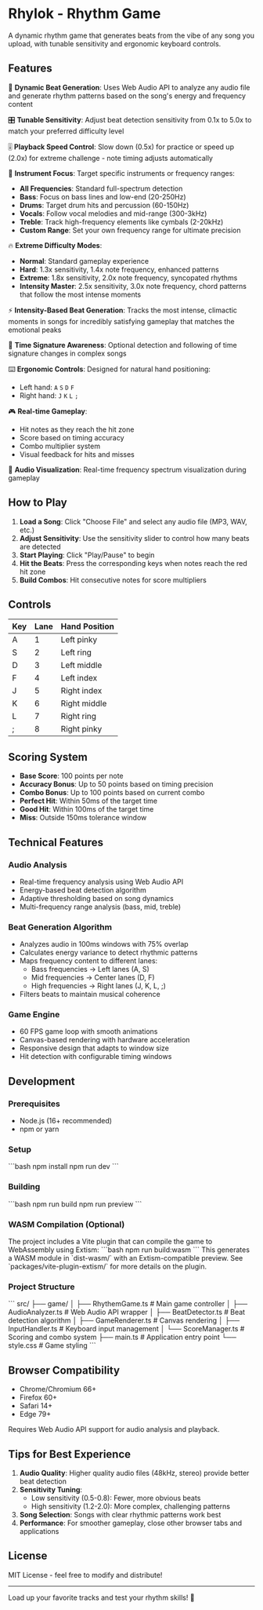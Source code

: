 # Rhylok - Rhythm Game

A dynamic rhythm game that generates beats from the vibe of any song you upload, with tunable sensitivity and ergonomic keyboard controls.

## Features

🎵 **Dynamic Beat Generation**: Uses Web Audio API to analyze any audio file and generate rhythm patterns based on the song's energy and frequency content

🎛️ **Tunable Sensitivity**: Adjust beat detection sensitivity from 0.1x to 5.0x to match your preferred difficulty level

🎚️ **Playback Speed Control**: Slow down (0.5x) for practice or speed up (2.0x) for extreme challenge - note timing adjusts automatically

🎸 **Instrument Focus**: Target specific instruments or frequency ranges:
- **All Frequencies**: Standard full-spectrum detection
- **Bass**: Focus on bass lines and low-end (20-250Hz)
- **Drums**: Target drum hits and percussion (60-150Hz) 
- **Vocals**: Follow vocal melodies and mid-range (300-3kHz)
- **Treble**: Track high-frequency elements like cymbals (2-20kHz)
- **Custom Range**: Set your own frequency range for ultimate precision

🔥 **Extreme Difficulty Modes**:
- **Normal**: Standard gameplay experience
- **Hard**: 1.3x sensitivity, 1.4x note frequency, enhanced patterns
- **Extreme**: 1.8x sensitivity, 2.0x note frequency, syncopated rhythms
- **Intensity Master**: 2.5x sensitivity, 3.0x note frequency, chord patterns that follow the most intense moments

⚡ **Intensity-Based Beat Generation**: Tracks the most intense, climactic moments in songs for incredibly satisfying gameplay that matches the emotional peaks

🎼 **Time Signature Awareness**: Optional detection and following of time signature changes in complex songs

⌨️ **Ergonomic Controls**: Designed for natural hand positioning:
- Left hand: `A` `S` `D` `F`
- Right hand: `J` `K` `L` `;`

🎮 **Real-time Gameplay**: 
- Hit notes as they reach the hit zone
- Score based on timing accuracy
- Combo multiplier system
- Visual feedback for hits and misses

🎨 **Audio Visualization**: Real-time frequency spectrum visualization during gameplay

## How to Play

1. **Load a Song**: Click "Choose File" and select any audio file (MP3, WAV, etc.)
2. **Adjust Sensitivity**: Use the sensitivity slider to control how many beats are detected
3. **Start Playing**: Click "Play/Pause" to begin
4. **Hit the Beats**: Press the corresponding keys when notes reach the red hit zone
5. **Build Combos**: Hit consecutive notes for score multipliers

## Controls

| Key | Lane | Hand Position |
|-----|------|---------------|
| A   | 1    | Left pinky    |
| S   | 2    | Left ring     |
| D   | 3    | Left middle   |
| F   | 4    | Left index    |
| J   | 5    | Right index   |
| K   | 6    | Right middle  |
| L   | 7    | Right ring    |
| ;   | 8    | Right pinky   |

## Scoring System

- **Base Score**: 100 points per note
- **Accuracy Bonus**: Up to 50 points based on timing precision
- **Combo Bonus**: Up to 100 points based on current combo
- **Perfect Hit**: Within 50ms of the target time
- **Good Hit**: Within 100ms of the target time
- **Miss**: Outside 150ms tolerance window

## Technical Features

### Audio Analysis
- Real-time frequency analysis using Web Audio API
- Energy-based beat detection algorithm
- Adaptive thresholding based on song dynamics
- Multi-frequency range analysis (bass, mid, treble)

### Beat Generation Algorithm
- Analyzes audio in 100ms windows with 75% overlap
- Calculates energy variance to detect rhythmic patterns
- Maps frequency content to different lanes:
  - Bass frequencies → Left lanes (A, S)
  - Mid frequencies → Center lanes (D, F)
  - High frequencies → Right lanes (J, K, L, ;)
- Filters beats to maintain musical coherence

### Game Engine
- 60 FPS game loop with smooth animations
- Canvas-based rendering with hardware acceleration
- Responsive design that adapts to window size
- Hit detection with configurable timing windows

## Development

### Prerequisites
- Node.js (16+ recommended)
- npm or yarn

### Setup
\`\`\`bash
npm install
npm run dev
\`\`\`

### Building
\`\`\`bash
npm run build
npm run preview
\`\`\`

### WASM Compilation (Optional)

The project includes a Vite plugin that can compile the game to WebAssembly using Extism:
\`\`\`bash
npm run build:wasm
\`\`\`
This generates a WASM module in \`dist-wasm/\` with an Extism-compatible preview. See \`packages/vite-plugin-extism/\` for more details on the plugin.

### Project Structure

\`\`\`
src/
├── game/
│   ├── RhythemGame.ts      # Main game controller
│   ├── AudioAnalyzer.ts    # Web Audio API wrapper
│   ├── BeatDetector.ts     # Beat detection algorithm
│   ├── GameRenderer.ts     # Canvas rendering
│   ├── InputHandler.ts     # Keyboard input management
│   └── ScoreManager.ts     # Scoring and combo system
├── main.ts                 # Application entry point
└── style.css              # Game styling
\`\`\`

## Browser Compatibility

- Chrome/Chromium 66+
- Firefox 60+
- Safari 14+
- Edge 79+

Requires Web Audio API support for audio analysis and playback.

## Tips for Best Experience

1. **Audio Quality**: Higher quality audio files (48kHz, stereo) provide better beat detection
2. **Sensitivity Tuning**:
   - Low sensitivity (0.5-0.8): Fewer, more obvious beats
   - High sensitivity (1.2-2.0): More complex, challenging patterns
3. **Song Selection**: Songs with clear rhythmic patterns work best
4. **Performance**: For smoother gameplay, close other browser tabs and applications

## License

MIT License - feel free to modify and distribute!

---

Load up your favorite tracks and test your rhythm skills! 🎵
